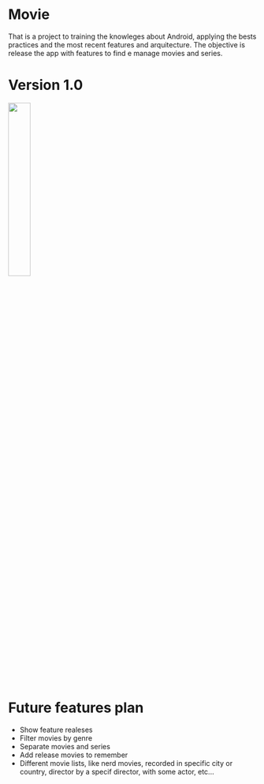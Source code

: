 # Movie
That is a project to training the knowleges about Android, applying the bests practices and the most recent features and arquitecture. The objective is release the app with features to find e manage movies and series.

# Version 1.0

<img src="https://github.com/claudiogaalvao/Movie/raw/master/gifs/Versao2.gif" style="width: 30%; height: auto;" />

# Future features plan

- Show feature realeses
- Filter movies by genre
- Separate movies and series
- Add release movies to remember
- Different movie lists, like nerd movies, recorded in specific city or country, director by a specif director, with some actor, etc...
